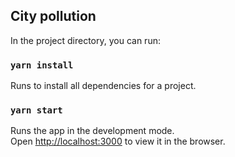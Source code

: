 ## City pollution

In the project directory, you can run:

### `yarn install`

Runs to install all dependencies for a project.

### `yarn start`

Runs the app in the development mode.<br />
Open [http://localhost:3000](http://localhost:3000) to view it in the browser.

